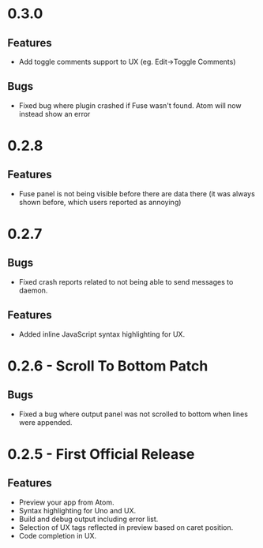 # 0.3.0
## Features
- Add toggle comments support to UX (eg. Edit->Toggle Comments)

## Bugs
- Fixed bug where plugin crashed if Fuse wasn't found. Atom will now instead show an error

# 0.2.8
## Features
- Fuse panel is not being visible before there are data there (it was always shown before, which users reported as annoying)

# 0.2.7
## Bugs
- Fixed crash reports related to not being able to send messages to daemon.

## Features
- Added inline JavaScript syntax highlighting for UX.

# 0.2.6 - Scroll To Bottom Patch
## Bugs
- Fixed a bug where output panel was not scrolled to bottom when lines were appended.

# 0.2.5 - First Official Release

## Features
- Preview your app from Atom.
- Syntax highlighting for Uno and UX.
- Build and debug output including error list.
- Selection of UX tags reflected in preview based on caret position.
- Code completion in UX.
